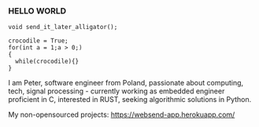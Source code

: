 ### HELLO WORLD

```
void send_it_later_alligator();

crocodile = True;
for(int a = 1;a > 0;)
{
  while(crocodile){}
}
```

I am Peter, software engineer from Poland, passionate about computing, tech, signal processing - currently working as embedded engineer proficient in C, interested in RUST, seeking algorithmic solutions in Python. 

My non-opensourced projects: 
https://websend-app.herokuapp.com/

<!--
**PeterWaIIace/PeterWaIIace** is a ✨ _special_ ✨ repository because its `README.md` (this file) appears on your GitHub profile.

Here are some ideas to get you started:

- 🔭 I’m currently working on ...
- 🌱 I’m currently learning ...
- 👯 I’m looking to collaborate on ...
- 🤔 I’m looking for help with ...
- 💬 Ask me about ...
- 📫 How to reach me: ...
- 😄 Pronouns: ...
- ⚡ Fun fact: ...
-->
